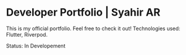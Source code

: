 # Developer Portfolio | Syahir AR

This is my official portfolio. Feel free to check it out!
Technologies used: Flutter, Riverpod.

Status: In Developement

